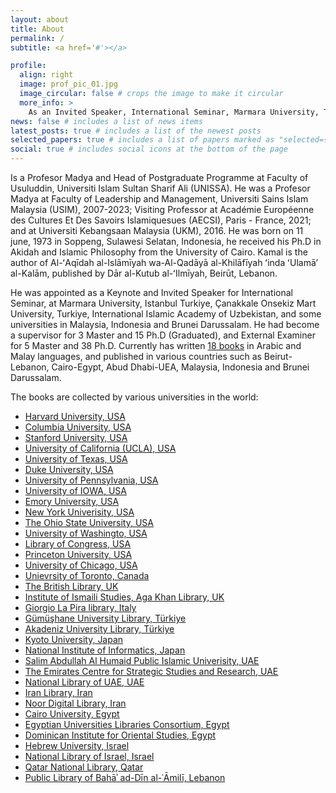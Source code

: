 ```yaml
---
layout: about
title: About
permalink: /
subtitle: <a href='#'></a>

profile:
  align: right
  image: prof_pic_01.jpg
  image_circular: false # crops the image to make it circular
  more_info: >
    As an Invited Speaker, International Seminar, Marmara University, Türkiye, 2 March 2018
news: false # includes a list of news items
latest_posts: true # includes a list of the newest posts
selected_papers: true # includes a list of papers marked as "selected={true}"
social: true # includes social icons at the bottom of the page
---
```


Is a Profesor Madya and Head of Postgraduate Programme at Faculty of Usuluddin, Universiti Islam Sultan Sharif Ali (UNISSA). He was a Profesor Madya at Faculty of Leadership and Management, Universiti Sains Islam Malaysia (USIM), 2007-2023; Visiting Professor at Académie Européenne des Cultures Et Des Savoirs Islamiquesues (AECSI), Paris - France, 2021; and at Universiti Kebangsaan Malaysia (UKM), 2016. He was born on 11 june, 1973 in Soppeng, Sulawesi Selatan, Indonesia, he received his Ph.D in Akidah and Islamic Philosophy from the University of Cairo. Kamal is the author of Al-ʻAqīdah al-Islāmīyah wa-Al-Qadāyā al-Khilāfīyah ʻinda ʻUlamāʼ al-Kalām, published by Dār al-Kutub al-ʻIlmīyah, Beirūt, Lebanon.

He was appointed as a Keynote and Invited Speaker for International Seminar, at Marmara University, Istanbul Turkiye, Çanakkale Onsekiz Mart University, Turkiye, International Islamic Academy of Uzbekistan, and some universities in Malaysia, Indonesia and Brunei Darussalam. He had become a supervisor for 3 Master and 15 Ph.D (Graduated), and External Examiner for 5 Master and 38 Ph.D. Currently has written [18 books](https://kamaluddinnurdin.github.io/publications/) in Arabic and Malay languages, and published in various countries such as Beirut-Lebanon, Cairo-Egypt, Abud Dhabi-UEA, Malaysia, Indonesia and Brunei Darussalam.

The books are collected by various universities in the world:

- [Harvard University, USA](https://hollis.harvard.edu/primo-explore/search?query=any,contains,Marj%C5%ABn%C4%AB,%20Kam%C4%81l%20al-D%C4%ABn%20N%C5%ABr%20al-D%C4%ABn&tab=everything&search_scope=everything&vid=HVD2&offset=0)
- [Columbia University, USA](https://clio.columbia.edu/?q=kamal+al-din+nur+al-din&datasource=quicksearch&search_field=all_fields&search=true#gsc.tab=0&gsc.q=kamal%20al-din%20nur%20al-din&gsc.page=1)
- [Stanford University, USA](https://searchworks.stanford.edu/catalog?q=%22Marj%C5%ABn%C4%AB%2C+Kam%C4%81l+al-D%C4%ABn+N%C5%ABr+al-D%C4%ABn.%22&search_field=search_author)
- [University of California (UCLA), USA](https://search.library.ucla.edu/discovery/fulldisplay?docid=alma9915406740406531&context=L&vid=01UCS_LAL:UCLA&search_scope=ArticlesBooksMore&adaptor=Local%20Search%20Engine&tab=Articles_books_more_slot&query=any,contains,Marju%CC%84ni%CC%84,%20Kama%CC%84l%20al-Di%CC%84n%20Nu%CC%84r%20al-Di%CC%84n&offset=0&lang=en)
- [University of Texas, USA](https://search.lib.utexas.edu/discovery/fulldisplay?docid=alma991020495559706011&context=L&vid=01UTAU_INST:SEARCH&lang=en&search_scope=MyInst_and_CI&adaptor=Local%20Search%20Engine&tab=Everything&query=any,contains,marjuni&offset=0)
- [Duke University, USA](https://duke.summon.serialssolutions.com/search?s.dym=false&s.q=Author%3A%22Marj%C5%ABn%C4%AB%2C%20Kam%C4%81l%20al-D%C4%ABn%20N%C5%ABr%20al-D%C4%ABn%22#!/search?ho=t&include.ft.matches=f&l=en&dym=false&q=AuthorCombined:%22Marju%CC%84ni%CC%84,%20Kama%CC%84l%20al-Di%CC%84n%20Nu%CC%84r%20al-Di%CC%84n%22)
- [University of Pennsylvania, USA](https://franklin.library.upenn.edu/catalog?f%5Bauthor_creator_f%5D%5B%5D=Marj%C5%ABn%C4%AB%2C+Kam%C4%81l+al-D%C4%ABn+N%C5%ABr+al-D%C4%ABn)
- [University of IOWA, USA](https://search.lib.uiowa.edu/primo-explore/fulldisplay?docid=01IOWA_ALMA21313377400002771&context=L&vid=01IOWA&lang=en_US&search_scope=default_scope&adaptor=Local%20Search%20Engine&tab=default_tab&query=any,contains,Kama%CC%84l%20al-Di%CC%84n%20Nu%CC%84r%20al-Di%CC%84n%20Marju%CC%84ni%CC%84&offset=0)
- [Emory University, USA](https://search.libraries.emory.edu/?f%5Bauthor_display_ssim%5D%5B%5D=Marju%CC%84ni%CC%84%2C+Kama%CC%84l+al-Di%CC%84n+Nu%CC%84r+al-Di%CC%84n)
- [New York Univerisity, USA](https://search.library.nyu.edu/discovery/search?query=creator,equals,Marj%C5%ABn%C4%AB,%20Kam%C4%81l%20al-D%C4%ABn%20N%C5%ABr%20al-D%C4%ABn,AND&tab=Unified_Slot&search_scope=CI_NYU_CONSORTIA&vid=01NYU_INST:NYU&mode=advanced&offset=0)
- [The Ohio State University, USA](https://library.ohio-state.edu/search/o181138226)
- [University of Washingto, USA](https://orbiscascade-washington.primo.exlibrisgroup.com/discovery/fulldisplay?vid=01ALLIANCE_UW:UW&tab=UW_default&offset=0&docid=alma99103545050001451&query=any%252Ccontains%252Cmarjuni&context=L&lang=en&search_scope=UW_EVERYTHING)
- [Library of Congress, USA](https://catalog.loc.gov/vwebv/holdingsInfo?searchId=15585&recCount=25&recPointer=3&bibId=15626500)
- [Princeton University, USA](https://catalog.princeton.edu/catalog?utf8=%E2%9C%93&search_field=all_fields&q=Marju%CC%84ni%CC%84%2C%20Kama%CC%84l%20al-Di%CC%84n%20Nu%CC%84r%20al-Di%CC%84n)
- [University of Chicago, USA](https://catalog.lib.uchicago.edu/vufind/Search/Results?type=AuthorBrowse&lookfor=%22Marju%CC%84ni%CC%84%2C%20Kama%CC%84l%20al-Di%CC%84n%20Nu%CC%84r%20al-Di%CC%84n%22)
- [Unievrsity of Toronto, Canada](https://librarysearch.library.utoronto.ca/discovery/search?query=any,contains,Marj%C5%ABn%C4%AB,%20Kam%C4%81l%20al-D%C4%ABn%20N%C5%ABr%20al-D%C4%ABn&tab=LibraryCatalog&search_scope=UTL&vid=01UTORONTO_INST:UTORONTO&offset=0)
- [The British Library, UK](https://ezborrow.reshare.indexdata.com/Author/Home?author=Marju%CC%84ni%CC%84%2C+Kama%CC%84l+al-Di%CC%84n+Nu%CC%84r+al-Di%CC%84n)
- [Institute of Ismaili Studies, Aga Khan Library, UK](https://eds.p.ebscohost.com/eds/results?vid=1&sid=66a80158-ca6a-4661-b2a4-9b65788c77cf%40redis&bquery=kamal+al-din+nur+al-din&bdata=JmNsaTA9RlQxJmNsdjA9WSZ0eXBlPTAmc2VhcmNoTW9kZT1BbmQmc2l0ZT1lZHMtbGl2ZQ%3d%3d)
- [Giorgio La Pira library, Italy](https://lapira.diamond-ils.org/manifestation/243644)
- [Gümüşhane University Library, Türkiye](https://katalog.gumushane.edu.tr/yordam/?p=1&dil=0&fq[0]=kunyeSekilKN_str%3A%2201%22&fq[1]=kunyeYayinTarihi_str%3A%222014%2F1435%22&fq[2]=kunyeYayinlayan_str%3A%22Dar%C3%BC%27l-K%C3%BCt%C3%BCbi%27l-%C4%B0lmiyye%20%3D%20%D8%AF%D8%A7%D8%B1%20%D8%A7%D9%84%D9%83%D8%AA%D8%A8%20%D8%A7%D9%84%D8%B9%D9%84%D9%85%D9%8A%D8%A9%22)
- [Akadeniz University Library, Türkiye](http://tarama.akdeniz.edu.tr/yordam/?dil=0&p=1&q=kemaleddin%20nureddin%20mercuni&alan=tum_txt)
- [Kyoto University, Japan](https://kuline.kulib.kyoto-u.ac.jp/opac/opac_details/?reqCode=fromlist&lang=0&amode=11&bibid=BB02561547&opkey=B170912541053475&start=1&totalnum=1&listnum=0&place=&list_disp=20&list_sort=6&cmode=0&chk_st=0&check=0)
- [National Institute of Informatics, Japan](https://ci.nii.ac.jp/ncid/BA85086063.amp)
- [Salim Abdullah Al Humaid Public Islamic Univerisity, UAE](http://salemlib.dyndns-web.com:8000/cgi-bin/koha/opac-detail.pl?biblionumber=21475)
- [The Emirates Centre for Strategic Studies and Research, UAE](https://library.ecssr.ae/cgi-bin/koha/opac-detail.pl?biblionumber=191492&shelfbrowse_itemnumber=305369#holdings)
- [National Library of UAE, UAE](https://library.dctabudhabi.ae/sirsi/detail/1211641)
- [Iran Library, Iran](http://www.lib.ir/book/65457645/%D9%85%D8%B3%D8%A7%D8%A6%D9%84-%D8%A7%D9%84%D8%A7%D8%B9%D8%AA%D9%82%D8%A7%D8%AF-%D8%B9%D9%86%D8%AF-%D8%A7%D9%84%D8%A7%D9%85%D8%A7%D9%85-%D8%A7%D9%84%D9%82%D8%B1%D8%B7%D8%A8%DB%8C-%D8%AA-%DB%B6%DB%B7%DB%B1%D9%87%D9%80/)
- [Noor Digital Library, Iran](https://noorlib.ir/en/book/view/23135/%D9%85%D9%88%D9%82%D9%81-%D8%A7%D9%84%D8%B2%D9%8A%D8%AF%D9%8A%D8%A9-%D9%88-%D8%A3%D9%87%D9%84-%D8%A7%D9%84%D8%B3%D9%86%D8%A9-%D9%85%D9%86-%D8%A7%D9%84%D8%B9%D9%82%D9%8A%D8%AF%D8%A9-%D8%A7%D9%84%D8%A5%D8%B3%D9%85%D8%A7%D8%B9%D9%8A%D9%84%D9%8A%D8%A9-%D9%88-%D9%81%D9%84%D8%B3%D9%81%D8%AA%D9%87%D8%A7?viewType=html)
- [Cairo University, Egypt](https://alkindi.ideo-cairo.org/manifestation/113895)
- [Egyptian Universities Libraries Consortium, Egypt](http://srv3.eulc.edu.eg/eulc_v5/libraries/start.aspx?ScopeID=1.&fn=ApplySearch&criteria1=1.&OrderKey=publishYear%20desc&ItemType&SearchText1=%D9%85%D8%B1%D8%AC%D9%88%D9%86%D9%8A&new=true)
- [Dominican Institute for Oriental Studies, Egypt](https://opac.diamond-ils.org/search/q?simple_search=all&q=%D9%83%D9%85%D8%A7%D9%84%20%D8%A7%D9%84%D8%AF%D9%8A%D9%86%20%D9%86%D9%88%D8%B1%20%D8%A7%D9%84%D8%AF%D9%8A%D9%86%20%D9%85%D8%B1%D8%AC%D9%88%D9%86%D9%8A&page=1)
- [Hebrew University, Israel](https://huji.primo.exlibrisgroup.com/discovery/fulldisplay?vid=972HUJI_INST:972HUJI_V1&tab=LibraryCatalog&offset=0&docid=alma990015245930203701&query=any,contains,%D9%85%D9%88%D9%82%D9%81%20%D8%A7%D9%84%D8%B2%D9%8A%D8%AF%D9%8A%D8%A9%20%D9%88%D8%A7%D9%87%D9%84%20%D8%A7%D9%84%D8%B3%D9%86%D8%A9%20%D9%85%D9%86%20%D8%A7%D9%84%D8%B9%D9%82%D9%8A%D8%AF%D8%A9%20%D8%A7%D9%84%D8%A5%D8%B3%D9%85%D8%A7%D8%B9%D9%8A%D9%84%D9%8A%D8%A9%20%D9%88%D9%81%D9%84%D8%B3%D9%81%D8%AA%D9%87%D8%A7%20,%20%D9%85%D8%B1%D8%AC%D9%88%D9%86%D9%8A%D8%8C%20%D9%83%D9%85%D8%A7%D9%84%20%D8%A7%D9%84%D8%AF%D9%8A%D9%86%20%D9%86%D9%88%D8%B1%20%D8%A7%D9%84%D8%AF%D9%8A%D9%86&context=L&adaptor=Local%20Search%20Engine&search_scope=MyInstitution&lang=he)
- [National Library of Israel, Israel](https://merhav.nli.org.il/primo-explore/search?query=creator%2Ccontains%2C%D9%85%D8%B1%D8%AC%D9%88%D9%86%D9%8A%D8%8C%20%D9%83%D9%85%D8%A7%D9%84%20%D8%A7%D9%84%D8%AF%D9%8A%D9%86%20%D9%86%D9%88%D8%B1%20%D8%A7%D9%84%D8%AF%D9%8A%D9%86&sortby=rank&vid=NLI&lang=iw_IL)
- [Qatar National Library, Qatar](<https://elibrary.qnl.qa/iii/mobile/search/C__S%D9%85%D8%B1%D8%AC%D9%88%D9%86%D9%8A__Ff:facetlocations:mg:mg:Main%20General%20Collection%20(QNL)::__Ff:facetlocations:mj:mj:Children%20Library%20(QNL)::__Ff:facetlocations:mh:mh:Heritage%20Library%20(QNL)::__Ff:facetlocations:monle:monle:QNL%20Online%20Collection::__Ff:facetlocations:mt:mt:Teens%20Section%20(QNL)::__Orightresult__X0?lang=ara&suite=def&ivts=18dRwDYIx7HeOwXAW0EL5w%3D%3D&casts=mG7Eo2CNVTSlzw1KJD1cPg%3D%3D>)
- [Public Library of Bahāʾ ad-Dīn al-ʿĀmilī, Lebanon](http://library.alalbayt.org.lb/cgi-bin/koha/opac-detail.pl?biblionumber=9200)
